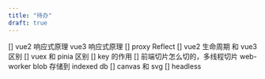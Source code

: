 ```yaml
---
title: "待办"
draft: true
---
```


[] vue2 响应式原理 vue3 响应式原理
[] proxy Reflect
[] vue2 生命周期 和 vue3 区别
[] vuex 和 pinia 区别
[] key 的作用
[] 前端切片怎么切的，多线程切片 web-worker blob 存储到 indexed db
[] canvas 和 svg
[] headless
